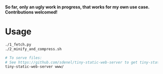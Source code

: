**So far, only an ugly work in progress, that works for my own use case. Contributions welcomed!**

# Usage
```bash
./1_fetch.py
./2_minify_and_compress.sh

# To serve files:
# See https://github.com/sdenel/tiny-static-web-server to get tiny-static-web-server
tiny-static-web-server www/
```
